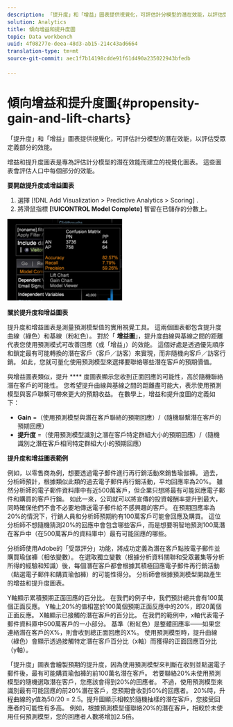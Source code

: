 ```yaml
---
description: 「提升度」和「增益」圖表提供視覺化，可評估計分模型的潛在效能，以評估受眾定義部分的效能。
solution: Analytics
title: 傾向增益和提升度圖
topic: Data workbench
uuid: 4f08277e-deea-48d3-ab15-214c43ad6664
translation-type: tm+mt
source-git-commit: aec1f7b14198cdde91f61d490a235022943bfedb

---
```



# 傾向增益和提升度圖{#propensity-gain-and-lift-charts}

「提升度」和「增益」圖表提供視覺化，可評估計分模型的潛在效能，以評估受眾定義部分的效能。

增益和提升度圖表是專為評估計分模型的潛在效能而建立的視覺化圖表。 這些圖表會評估人口中每個部分的效能。

**要開啟提升度或增益圖表**

1. 選擇 [!DNL Add Visualization > Predictive Analytics > Scoring] .
1. 將滑鼠指標 **[!UICONTROL Model Complete]** 暫留在已儲存的分數上。

![](assets/propensity_lift_gain_1.png)

**關於提升度和增益圖表**

提升度和增益圖表是測量預測模型值的實用視覺工具。 這兩個圖表都包含提升度曲線（綠色）和基線（粉紅色）。 對於「 **增益圖**」，提升度曲線與基線之間的距離代表您使用預測模式可改善回應（或「增益」）的效能。 這個好處是透過優先順序和鎖定最有可能轉換的潛在客戶（客戶／訪客）來實現，而非隨機向客戶／訪客行銷。 如此，您就可量化使用預測模型來選擇要聯絡哪些潛在客戶的預期價值。

與增益圖表類似，提升 **** 度圖表顯示您收到正面回應的可能性，高於隨機聯絡潛在客戶的可能性。 您希望提升曲線與基線之間的距離盡可能大，表示使用預測模型與客戶聯繫可帶來更大的預期收益。 在數學上，增益和提升度圖的定義如下：

* **Gain** =（使用預測模型與潛在客戶聯絡的預期回應）/（隨機聯繫潛在客戶的預期回應）
* **提升度** =（使用預測模型識別之潛在客戶特定群組大小的預期回應）/（隨機識別之潛在客戶相同特定群組大小的預期回應）

**提升度和增益圖表範例**

例如，以零售商為例，想要透過電子郵件進行再行銷活動來銷售瑜伽褲。 過去，分析師預計，根據類似此類的過去電子郵件再行銷活動，平均回應率為20%。 雖然分析師的電子郵件資料庫中有近500萬客戶，但企業只想將最有可能回應電子郵件和購買的客戶行銷。 如此一來，公司就可以將宣傳的投資報酬率提升到最大，同時確保他們不會不必要地傳送電子郵件給不感興趣的客戶。 在預期回應率為20%的情況下，行銷人員和分析師預期約有100萬客戶可能會回應及購買。 這位分析師不想隨機猜測20%的回應中會包含哪些客戶，而是想要明智地預測100萬潛在客戶中（在500萬客戶的資料庫中）最有可能回應的哪些。

分析師使用Adobe的「受眾評分」功能，將成功定義為潛在客戶點按電子郵件並購買瑜伽褲（相依變數）。 在選取獨立變數（根據分析資料關聯和受眾叢集等分析所得的經驗和知識）後，每個潛在客戶都會根據其積極回應電子郵件再行銷活動（點選電子郵件和購買瑜伽褲）的可能性得分。 分析師會根據預測模型開啟產生的增益和提升度圖表。

Y軸顯示累積預期正面回應的百分比。 在我們的例子中，我們預計總共會有100萬個正面反應。 Y軸上20%的值相當於100萬個預期正面反應中的20%，即20萬個正面反應。 X軸顯示已接觸的潛在客戶的百分比。 在我們的範例中，x軸代表電子郵件資料庫中500萬客戶的一小部分。 基準（粉紅色）是整體回應率——如果您連絡潛在客戶的X%，則會收到總正面回應的X%。 使用預測模型時，提升曲線（綠色）會顯示透過接觸特定潛在客戶百分比（x軸）而獲得的正面回應百分比（y軸）。

「提升度」圖表會繪製預期的提升度，因為使用預測模型來判斷在收到並點選電子郵件後，最有可能購買瑜伽褲的前100萬名潛在客戶。 若要聯絡20%未使用預測模型的隨機選取潛在客戶，您應該會得到20%的回應者。 不過，使用預測模型來識別最有可能回應的前20%潛在客戶，您預期會收到50%的回應者。 20%時，升程曲線的y值為50/20 = 2.5。提升圖顯示相較於隨機抽樣的潛在客戶，您接受回應者的可能性有多高。 例如，根據預測模型僅聯絡20%的潛在客戶，相較於未使用任何預測模型，您的回應者人數將增加2.5倍。
